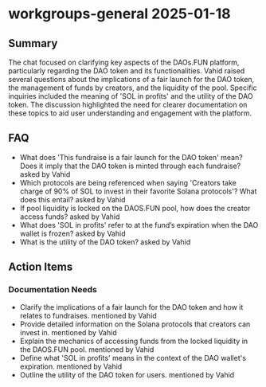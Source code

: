 # workgroups-general 2025-01-18

## Summary
The chat focused on clarifying key aspects of the DAOs.FUN platform, particularly regarding the DAO token and its functionalities. Vahid raised several questions about the implications of a fair launch for the DAO token, the management of funds by creators, and the liquidity of the pool. Specific inquiries included the meaning of 'SOL in profits' and the utility of the DAO token. The discussion highlighted the need for clearer documentation on these topics to aid user understanding and engagement with the platform.

## FAQ
- What does 'This fundraise is a fair launch for the DAO token' mean? Does it imply that the DAO token is minted through each fundraise? asked by Vahid
- Which protocols are being referenced when saying 'Creators take charge of 90% of SOL to invest in their favorite Solana protocols'? What does this entail? asked by Vahid
- If pool liquidity is locked on the DAOS.FUN pool, how does the creator access funds? asked by Vahid
- What does 'SOL in profits' refer to at the fund’s expiration when the DAO wallet is frozen? asked by Vahid
- What is the utility of the DAO token? asked by Vahid

## Action Items

### Documentation Needs
- Clarify the implications of a fair launch for the DAO token and how it relates to fundraises. mentioned by Vahid
- Provide detailed information on the Solana protocols that creators can invest in. mentioned by Vahid
- Explain the mechanics of accessing funds from the locked liquidity in the DAOS.FUN pool. mentioned by Vahid
- Define what 'SOL in profits' means in the context of the DAO wallet's expiration. mentioned by Vahid
- Outline the utility of the DAO token for users. mentioned by Vahid